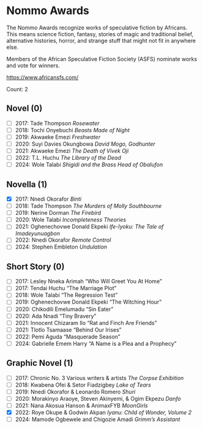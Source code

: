 # Nommo Awards

The Nommo Awards recognize works of speculative fiction by Africans. This
means science fiction, fantasy, stories of magic and traditional belief,
alternative histories, horror, and strange stuff that might not fit in
anywhere else.

Members of the African Speculative Fiction Society (ASFS) nominate works and
vote for winners.

https://www.africansfs.com/

Count: 2

## Novel (0)

- [ ] 2017: Tade Thompson _Rosewater_
- [ ] 2018: Tochi Onyebuchi _Beasts Made of Night_
- [ ] 2019: Akwaeke Emezi _Freshwater_
- [ ] 2020: Suyi Davies Okungbowa _David Mogo, Godhunter_
- [ ] 2021: Akwaeke Emezi _The Death of Vivek Oji_
- [ ] 2022: T.L. Huchu _The Library of the Dead_
- [ ] 2024: Wole Talabi _Shigidi and the Brass Head of Obalufon_

## Novella (1)

- [x] 2017: Nnedi Okorafor _Binti_
- [ ] 2018: Tade Thompson _The Murders of Molly Southbourne_
- [ ] 2019: Nerine Dorman _The Firebird_
- [ ] 2020: Wole Talabi _Incompleteness Theories_
- [ ] 2021: Oghenechovwe Donald Ekpeki _Ife-Iyoku: The Tale of Imadeyunuagbon_
- [ ] 2022: Nnedi Okorafor _Remote Control_
- [ ] 2024: Stephen Embleton _Undulation_

## Short Story (0)

- [ ] 2017: Lesley Nneka Arimah “Who Will Greet You At Home”
- [ ] 2017: Tendai Huchu “The Marriage Plot”
- [ ] 2018: Wole Talabi “The Regression Test”
- [ ] 2019: Oghenechovwe Donald Ekpeki “The Witching Hour”
- [ ] 2020: Chikodili Emelumadu “Sin Eater”
- [ ] 2020: Ada Nnadi “Tiny Bravery”
- [ ] 2021: Innocent Chizaram Ilo “Rat and Finch Are Friends”
- [ ] 2021: Tlotlo Tsamaase “Behind Our Irises”
- [ ] 2022: Pemi Aguda “Masquerade Season”
- [ ] 2024: Gabrielle Emem Harry “A Name is a Plea and a Prophecy”

## Graphic Novel (1)

- [ ] 2017: Chronic No. 3 Various writers & artists _The Corpse Exhibition_
- [ ] 2018: Kwabena Ofei & Setor Fiadzigbey _Lake of Tears_
- [ ] 2019: Nnedi Okorafor & Leonardo Romero _Shuri_
- [ ] 2020: Morakinyo Araoye, Steven Akinyemi, & Ogim Ekpezu _Danfo_
- [ ] 2021: Nana Akosua Hanson & AnimaxFYB _MoonGirls_
- [x] 2022: Roye Okupe & Godwin Akpan _Iyanu: Child of Wonder, Volume 2_
- [ ] 2024: Mamode Ogbewele and Chigozie Amadi _Grimm’s Assistant_
